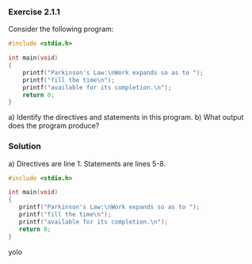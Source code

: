 ### Exercise 2.1.1
Consider the following program:
```c
#include <stdio.h>

int main(void)
{
	printf("Parkinson's Law:\nWork expands so as to ");
	printf("fill the time\n");
	printf("available for its completion.\n");
	return 0;
}
```
a) Identify the directives and statements in this program.
b) What output does the program produce?

### Solution

a)
Directives are line 1.
Statements are lines 5-8.

```c
#include <stdio.h>

int main(void)
{
   printf("Parkinson's Law:\nWork expands so as to ");
   printf("fill the time\n");
   printf("available for its completion.\n");
   return 0;
}
```
yolo

